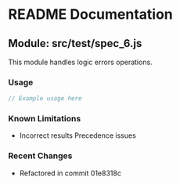 # README Documentation

## Module: src/test/spec_6.js

This module handles logic errors operations.

### Usage

```java
// Example usage here
```

### Known Limitations

- Incorrect results Precedence issues

### Recent Changes

- Refactored in commit 01e8318c
